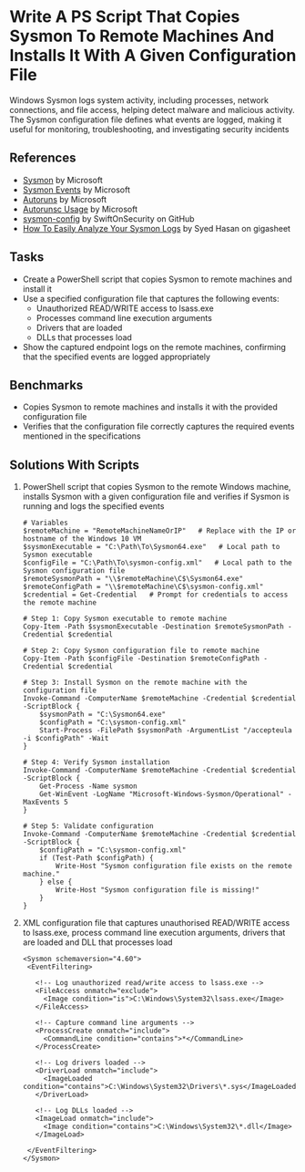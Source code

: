 # Write A PS Script That Copies Sysmon To Remote Machines And Installs It With A Given Configuration File
Windows Sysmon logs system activity, including processes, network connections, and file access, helping detect malware and malicious activity. The Sysmon configuration file defines what events are logged, making it useful for monitoring, troubleshooting, and investigating security incidents

## References
- [Sysmon](https://learn.microsoft.com/en-us/sysinternals/downloads/sysmon) by Microsoft
- [Sysmon Events](https://learn.microsoft.com/en-us/sysinternals/downloads/sysmon#events) by Microsoft
- [Autoruns](https://learn.microsoft.com/en-us/sysinternals/downloads/autoruns) by Microsoft
- [Autorunsc Usage](https://learn.microsoft.com/en-us/sysinternals/downloads/autoruns#autorunsc-usage) by Microsoft
- [sysmon-config](https://github.com/SwiftOnSecurity/sysmon-config) by SwiftOnSecurity on GitHub
- [How To Easily Analyze Your Sysmon Logs](https://www.gigasheet.com/post/how-to-easily-analyze-your-sysmon-logs#:~:text=Start%20making%20some%20noise%20on,That's%20it.) by Syed Hasan on gigasheet


## Tasks
- Create a PowerShell script that copies Sysmon to remote machines and install it
- Use a specified configuration file that captures the following events:
  - Unauthorized READ/WRITE access to lsass.exe
  - Processes command line execution arguments
  - Drivers that are loaded
  - DLLs that processes load
- Show the captured endpoint logs on the remote machines, confirming that the specified events are logged appropriately

## Benchmarks
- Copies Sysmon to remote machines and installs it with the provided configuration file
- Verifies that the configuration file correctly captures the required events mentioned in the specifications

## Solutions With Scripts
1. PowerShell script that copies Sysmon to the remote Windows machine, installs Sysmon with a given configuration file and verifies if Sysmon is running and logs the specified events
   ```
   # Variables
   $remoteMachine = "RemoteMachineNameOrIP"   # Replace with the IP or hostname of the Windows 10 VM
   $sysmonExecutable = "C:\Path\To\Sysmon64.exe"   # Local path to Sysmon executable
   $configFile = "C:\Path\To\sysmon-config.xml"   # Local path to the Sysmon configuration file
   $remoteSysmonPath = "\\$remoteMachine\C$\Sysmon64.exe"
   $remoteConfigPath = "\\$remoteMachine\C$\sysmon-config.xml"
   $credential = Get-Credential   # Prompt for credentials to access the remote machine
   
   # Step 1: Copy Sysmon executable to remote machine
   Copy-Item -Path $sysmonExecutable -Destination $remoteSysmonPath -Credential $credential
   
   # Step 2: Copy Sysmon configuration file to remote machine
   Copy-Item -Path $configFile -Destination $remoteConfigPath -Credential $credential
   
   # Step 3: Install Sysmon on the remote machine with the configuration file
   Invoke-Command -ComputerName $remoteMachine -Credential $credential -ScriptBlock {
       $sysmonPath = "C:\Sysmon64.exe"
       $configPath = "C:\sysmon-config.xml"
       Start-Process -FilePath $sysmonPath -ArgumentList "/accepteula -i $configPath" -Wait
   }
  
   # Step 4: Verify Sysmon installation
   Invoke-Command -ComputerName $remoteMachine -Credential $credential -ScriptBlock {
       Get-Process -Name sysmon
       Get-WinEvent -LogName "Microsoft-Windows-Sysmon/Operational" -MaxEvents 5
   }
   
   # Step 5: Validate configuration
   Invoke-Command -ComputerName $remoteMachine -Credential $credential -ScriptBlock {
       $configPath = "C:\sysmon-config.xml"
       if (Test-Path $configPath) {
           Write-Host "Sysmon configuration file exists on the remote machine."
       } else {
           Write-Host "Sysmon configuration file is missing!"
       }
   }
   ```
2. XML configuration file that captures unauthorised READ/WRITE access to lsass.exe, process command line execution arguments, drivers that are loaded and DLL that processes load
   ```
   <Sysmon schemaversion="4.60">
    <EventFiltering>
  
      <!-- Log unauthorized read/write access to lsass.exe -->
      <FileAccess onmatch="exclude">
        <Image condition="is">C:\Windows\System32\lsass.exe</Image>
      </FileAccess>
  
      <!-- Capture command line arguments -->
      <ProcessCreate onmatch="include">
        <CommandLine condition="contains">*</CommandLine>
      </ProcessCreate>
  
      <!-- Log drivers loaded -->
      <DriverLoad onmatch="include">
        <ImageLoaded condition="contains">C:\Windows\System32\Drivers\*.sys</ImageLoaded>
      </DriverLoad>
  
      <!-- Log DLLs loaded -->
      <ImageLoad onmatch="include">
        <Image condition="contains">C:\Windows\System32\*.dll</Image>
      </ImageLoad>
  
    </EventFiltering>
   </Sysmon>
   ```

